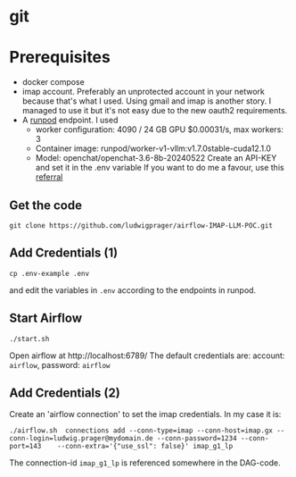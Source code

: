 # git

# Prerequisites
- docker compose
- imap account. Preferably an unprotected account in your network because that's what I used. Using gmail and imap is another story. I managed to use it but it's not easy due to the new oauth2 requirements.
- A [runpod](https://runpod.io?ref=xf50meqh) endpoint. I used
    - worker configuration: 4090 / 24 GB GPU $0.00031/s, max workers: 3
    - Container image: runpod/worker-v1-vllm:v1.7.0stable-cuda12.1.0
    - Model: openchat/openchat-3.6-8b-20240522
Create an API-KEY and set it in the .env variable
If you want to do me a favour, use this [referral](https://runpod.io?ref=xf50meqh)


## Get the code

```
git clone https://github.com/ludwigprager/airflow-IMAP-LLM-POC.git
```

## Add Credentials (1)


```
cp .env-example .env
```
and edit the variables in `.env` according to the endpoints in runpod.

## Start Airflow
```
./start.sh
```
Open airflow at http://localhost:6789/ 
The default credentials are: account: `airflow`, password: `airflow`

## Add Credentials (2)
Create an 'airflow connection' to set the imap credentials.
In my case it is:
```
./airflow.sh  connections add --conn-type=imap --conn-host=imap.gx --conn-login=ludwig.prager@mydomain.de --conn-password=1234 --conn-port=143    --conn-extra='{"use_ssl": false}' imap_g1_lp
```
The connection-id `imap_g1_lp` is referenced somewhere in the DAG-code.
